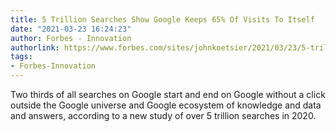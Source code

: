 ```yaml
---
title: 5 Trillion Searches Show Google Keeps 65% Of Visits To Itself
date: "2021-03-23 16:24:23"
author: Forbes - Innovation
authorlink: https://www.forbes.com/sites/johnkoetsier/2021/03/23/5-trillion-searches-show-google-keeps-65-of-visits-to-itself/
tags:
- Forbes-Innovation
---
```

Two thirds of all searches on Google start and end on Google without a click outside the Google universe and Google ecosystem of knowledge and data and answers, according to a new study of over 5 trillion searches in 2020.